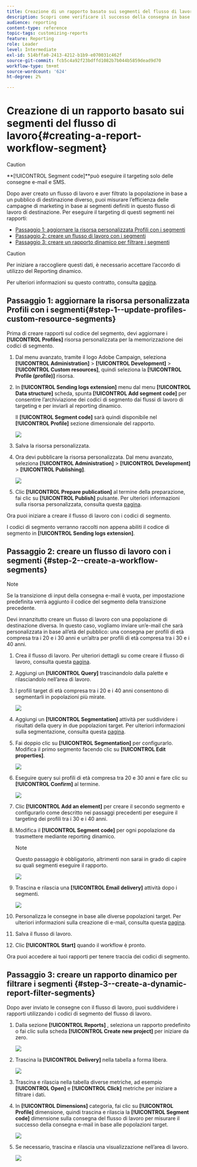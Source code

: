 ```yaml
---
title: Creazione di un rapporto basato sui segmenti del flusso di lavoro
description: Scopri come verificare il successo della consegna in base ai segmenti dei flussi di lavoro nei rapporti.
audience: reporting
content-type: reference
topic-tags: customizing-reports
feature: Reporting
role: Leader
level: Intermediate
exl-id: 514bffa0-2413-4212-b1b9-e070031c462f
source-git-commit: fcb5c4a92f23bdffd1082b7b044b5859dead9d70
workflow-type: tm+mt
source-wordcount: '624'
ht-degree: 2%

---
```


# Creazione di un rapporto basato sui segmenti del flusso di lavoro{#creating-a-report-workflow-segment}

>[!CAUTION]
> **[!UICONTROL Segment code]**può eseguire il targeting solo delle consegne e-mail e SMS.

Dopo aver creato un flusso di lavoro e aver filtrato la popolazione in base a un pubblico di destinazione diverso, puoi misurare l’efficienza delle campagne di marketing in base ai segmenti definiti in questo flusso di lavoro di destinazione.
Per eseguire il targeting di questi segmenti nei rapporti:

* [Passaggio 1: aggiornare la risorsa personalizzata Profili con i segmenti](#step-1--update-profiles-custom-resource-segments)
* [Passaggio 2: creare un flusso di lavoro con i segmenti](#step-2--create-a-workflow-segments)
* [Passaggio 3: creare un rapporto dinamico per filtrare i segmenti](#step-3--create-a-dynamic-report-filter-segments)

>[!CAUTION]
>Per iniziare a raccogliere questi dati, è necessario accettare l’accordo di utilizzo del Reporting dinamico.
>
>Per ulteriori informazioni su questo contratto, consulta [pagina](../../reporting/using/about-dynamic-reports.md#dynamic-reporting-usage-agreement).

## Passaggio 1: aggiornare la risorsa personalizzata Profili con i segmenti{#step-1--update-profiles-custom-resource-segments}

Prima di creare rapporti sul codice del segmento, devi aggiornare i **[!UICONTROL Profiles]** risorsa personalizzata per la memorizzazione dei codici di segmento.

1. Dal menu avanzato, tramite il logo Adobe Campaign, seleziona **[!UICONTROL Administration]** > **[!UICONTROL Development]** > **[!UICONTROL Custom resources]**, quindi seleziona la **[!UICONTROL Profile (profile)]** risorsa.
1. In **[!UICONTROL Sending logs extension]** menu dal menu **[!UICONTROL Data structure]** scheda, spunta **[!UICONTROL Add segment code]** per consentire l’archiviazione dei codici di segmento dai flussi di lavoro di targeting e per inviarli al reporting dinamico.

   Il **[!UICONTROL Segment code]** sarà quindi disponibile nel **[!UICONTROL Profile]** sezione dimensionale del rapporto.

   ![](assets/report_segment_4.png)

1. Salva la risorsa personalizzata.

1. Ora devi pubblicare la risorsa personalizzata.
Dal menu avanzato, seleziona **[!UICONTROL Administration]** > **[!UICONTROL Development]** > **[!UICONTROL Publishing]**.

   ![](assets/custom_profile_7.png)

1. Clic **[!UICONTROL Prepare publication]** al termine della preparazione, fai clic su **[!UICONTROL Publish]** pulsante. Per ulteriori informazioni sulla risorsa personalizzata, consulta questa [pagina](../../developing/using/updating-the-database-structure.md).

Ora puoi iniziare a creare il flusso di lavoro con i codici di segmento.

I codici di segmento verranno raccolti non appena abiliti il codice di segmento in **[!UICONTROL Sending logs extension]**.

## Passaggio 2: creare un flusso di lavoro con i segmenti {#step-2--create-a-workflow-segments}

>[!NOTE]
>Se la transizione di input della consegna e-mail è vuota, per impostazione predefinita verrà aggiunto il codice del segmento della transizione precedente.

Devi innanzitutto creare un flusso di lavoro con una popolazione di destinazione diversa. In questo caso, vogliamo inviare un’e-mail che sarà personalizzata in base all’età del pubblico: una consegna per profili di età compresa tra i 20 e i 30 anni e un’altra per profili di età compresa tra i 30 e i 40 anni.

1. Crea il flusso di lavoro. Per ulteriori dettagli su come creare il flusso di lavoro, consulta questa [pagina](../../automating/using/building-a-workflow.md).

1. Aggiungi un **[!UICONTROL Query]** trascinandolo dalla palette e rilasciandolo nell’area di lavoro.

1. I profili target di età compresa tra i 20 e i 40 anni consentono di segmentarli in popolazioni più mirate.

   ![](assets/report_segment_1.png)

1. Aggiungi un **[!UICONTROL Segmentation]** attività per suddividere i risultati della query in due popolazioni target. Per ulteriori informazioni sulla segmentazione, consulta questa [pagina](../../automating/using/segmentation.md).

1. Fai doppio clic su **[!UICONTROL Segmentation]** per configurarlo. Modifica il primo segmento facendo clic su **[!UICONTROL Edit properties]**.

   ![](assets/report_segment_7.png)

1. Eseguire query sui profili di età compresa tra 20 e 30 anni e fare clic su **[!UICONTROL Confirm]** al termine.

   ![](assets/report_segment_8.png)

1. Clic **[!UICONTROL Add an element]** per creare il secondo segmento e configurarlo come descritto nei passaggi precedenti per eseguire il targeting dei profili tra i 30 e i 40 anni.

1. Modifica il **[!UICONTROL Segment code]** per ogni popolazione da trasmettere mediante reporting dinamico.

   >[!NOTE]
   >Questo passaggio è obbligatorio, altrimenti non sarai in grado di capire su quali segmenti eseguire il rapporto.

   ![](assets/report_segment_9.png)

1. Trascina e rilascia una **[!UICONTROL Email delivery]** attività dopo i segmenti.

   ![](assets/report_segment_3.png)

1. Personalizza le consegne in base alle diverse popolazioni target. Per ulteriori informazioni sulla creazione di e-mail, consulta questa [pagina](../../designing/using/designing-content-in-adobe-campaign.md).

1. Salva il flusso di lavoro.

1. Clic **[!UICONTROL Start]** quando il workflow è pronto.

Ora puoi accedere ai tuoi rapporti per tenere traccia dei codici di segmento.

## Passaggio 3: creare un rapporto dinamico per filtrare i segmenti {#step-3--create-a-dynamic-report-filter-segments}

Dopo aver inviato le consegne con il flusso di lavoro, puoi suddividere i rapporti utilizzando i codici di segmento del flusso di lavoro.

1. Dalla sezione **[!UICONTROL Reports]** , seleziona un rapporto predefinito o fai clic sulla scheda **[!UICONTROL Create new project]** per iniziare da zero.

   ![](assets/custom_profile_18.png)
1. Trascina la **[!UICONTROL Delivery]** nella tabella a forma libera.

   ![](assets/report_segment_5.png)

1. Trascina e rilascia nella tabella diverse metriche, ad esempio **[!UICONTROL Open]** e **[!UICONTROL Click]** metriche per iniziare a filtrare i dati.
1. In **[!UICONTROL Dimensions]** categoria, fai clic su **[!UICONTROL Profile]** dimensione, quindi trascina e rilascia la **[!UICONTROL Segment code]** dimensione sulla consegna del flusso di lavoro per misurare il successo della consegna e-mail in base alle popolazioni target.

   ![](assets/report_segment_6.png)

1. Se necessario, trascina e rilascia una visualizzazione nell’area di lavoro.

   ![](assets/report_segment_10.png)
